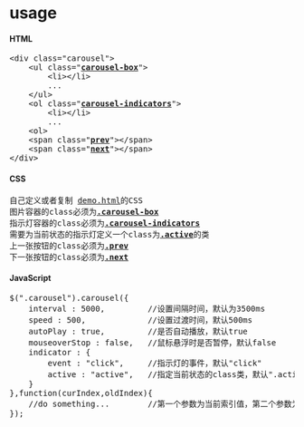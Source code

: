 # usage
<h4>HTML</h4>
<pre>
&lt;div class="carousel"&gt;
    &lt;ul class="<a href="##"><strong>carousel-box</strong></a>"&gt;
        &lt;li&gt;&lt;/li&gt;
        ...
    &lt;/ul&gt;
    &lt;ol class="<a href="##"><strong>carousel-indicators</strong></a>"&gt;
        &lt;li&gt;&lt;/li&gt;
        ...
    &lt;ol&gt;
    &lt;span class="<a href="##"><strong>prev</strong></a>"&gt;&lt;/span&gt;
    &lt;span class="<a href="##"><strong>next</strong></a>"&gt;&lt;/span&gt;
&lt;/<span>div</span>&gt;
</pre>
<h4>CSS</h4>
<pre>
自己定义或者复制 <a href="##">demo.html</a>的CSS
图片容器的class必须为<a href="##"><strong>.carousel-box</strong></a>
指示灯容器的class必须为<a href="##"><strong>.carousel-indicators</strong></a>
需要为当前状态的指示灯定义一个class为<a href="##"><strong>.active</strong></a>的类
上一张按钮的class必须为<a href="##"><strong>.prev</strong></a>
下一张按钮的class必须为<a href="##"><strong>.next</strong></a>
</pre>
<h4>JavaScript</h4>
<pre>
$(".carousel").carousel({
    interval : 5000,         //设置间隔时间，默认为3500ms
    speed : 500,             //设置过渡时间，默认500ms
    autoPlay : true,         //是否自动播放，默认true
    mouseoverStop : false,   //鼠标悬浮时是否暂停，默认false
    indicator : {
        event : "click",     //指示灯的事件，默认"click"
        active : "active",   //指定当前状态的class类，默认".active"
    }
},function(curIndex,oldIndex){
    //do something...        //第一个参数为当前索引值，第二个参数为是前一个索引值
});
</pre>


